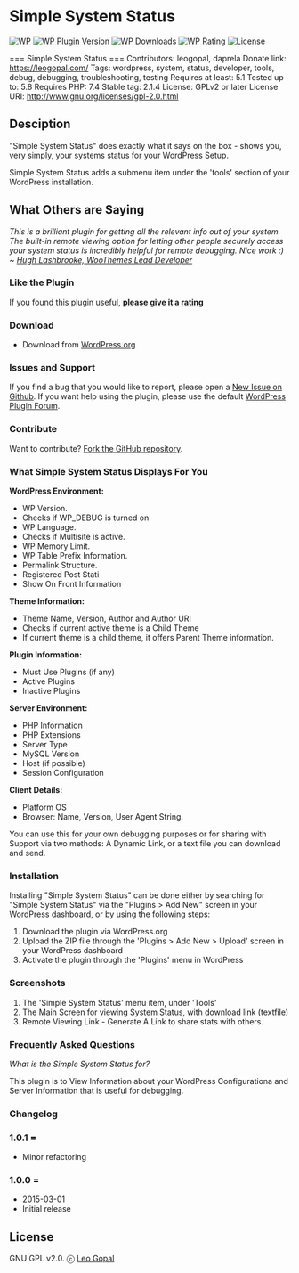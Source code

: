 # Simple System Status

[![WP](https://img.shields.io/badge/WordPress-%E2%86%92-lightgrey.svg?style=flat-square)](https://wordpress.org/plugins/simple-system-status/)
[![WP Plugin Version](https://img.shields.io/wordpress/plugin/v/simple-system-status.svg?style=flat-square&label=version)](https://wordpress.org/plugins/simple-system-status/)
[![WP Downloads](https://img.shields.io/wordpress/plugin/dt/simple-system-status.svg?style=flat-square)](https://wordpress.org/plugins/simple-system-status/)
[![WP Rating](https://img.shields.io/wordpress/plugin/r/simple-system-status.svg?style=flat-square)](https://wordpress.org/support/view/plugin-reviews/simple-system-status?filter=5)
[![License](https://img.shields.io/badge/license-GPL%20v2.0-lightgrey.svg?style=flat-square)](https://github.com/ahmadawais/simple-system-status/blob/master/license.txt)

=== Simple System Status ===
Contributors: leogopal, daprela
Donate link: https://leogopal.com/
Tags: wordpress, system, status, developer, tools, debug, debugging, troubleshooting, testing
Requires at least: 5.1
Tested up to: 5.8
Requires PHP: 7.4
Stable tag: 2.1.4
License: GPLv2 or later
License URI: http://www.gnu.org/licenses/gpl-2.0.html

## Desciption

"Simple System Status" does exactly what it says on the box - shows you, very simply, your systems status for your WordPress Setup.

Simple System Status adds a submenu item under the 'tools' section of your WordPress installation.

## What Others are Saying

*This is a brilliant plugin for getting all the relevant info out of your system. The built-in remote viewing option for letting other people securely access your system status is incredibly helpful for remote debugging. Nice work :)*
~ *[Hugh Lashbrooke, WooThemes Lead Developer](http://www.hughlashbrooke.com/)*

### Like the Plugin

If you found this plugin useful, **[please give it a rating](https://wordpress.org/support/view/plugin-reviews/simple-system-status?rate=5#postform)**

### Download

- Download from [WordPress.org](https://wordpress.org/plugins/simple-system-status/)


### Issues and Support

If you find a bug that you would like to report, please open a [New Issue on Github](https://github.com/leogopal/Simple-System-Status-for-WordPress/issues/new).
If you want help using the plugin, please use the default [WordPress Plugin Forum](https://wordpress.org/support/plugin/simple-system-status).

### Contribute

Want to contribute? [Fork the GitHub repository](https://github.com/leogopal/Simple-System-Status-for-WordPress).

###  What Simple System Status Displays For You

**WordPress Environment:**

- WP Version.
- Checks if WP_DEBUG is turned on.
- WP Language.
- Checks if Multisite is active.
- WP Memory Limit.
- WP Table Prefix Information.
- Permalink Structure.
- Registered Post Stati
- Show On Front Information

**Theme Information:**

- Theme Name, Version, Author and Author URI
- Checks if current active theme is a Child Theme
- If current theme is a child theme, it offers Parent Theme information.

**Plugin Information:**

- Must Use Plugins (if any)
- Active Plugins
- Inactive Plugins

**Server Environment:**

- PHP Information
- PHP Extensions
- Server Type
- MySQL Version
- Host (if possible)
- Session Configuration

**Client Details:**

- Platform OS
- Browser: Name, Version, User Agent String.

You can use this for your own debugging purposes or for sharing with Support via two methods: A Dynamic Link, or a text file you can download and send.

### Installation

Installing "Simple System Status" can be done either by searching for "Simple System Status" via the "Plugins > Add New" screen in your WordPress dashboard, or by using the following steps:

1. Download the plugin via WordPress.org
1. Upload the ZIP file through the 'Plugins > Add New > Upload' screen in your WordPress dashboard
1. Activate the plugin through the 'Plugins' menu in WordPress

### Screenshots

1. The 'Simple System Status' menu item, under 'Tools'
2. The Main Screen for viewing System Status, with download link (textfile)
3. Remote Viewing Link - Generate A Link to share stats with others.

### Frequently Asked Questions

*What is the Simple System Status for?*

This plugin is to View Information about your WordPress 
Configurationa and Server Information that is useful for debugging.

### Changelog

### 1.0.1 =
- Minor refactoring

### 1.0.0 =
- 2015-03-01
- Initial release

## License

GNU GPL v2.0. ⓒ [Leo Gopal](https://leogopal.com/)
